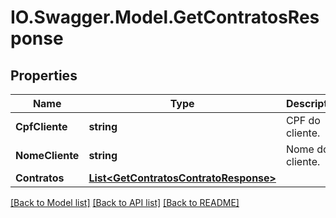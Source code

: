 # IO.Swagger.Model.GetContratosResponse
## Properties

Name | Type | Description | Notes
------------ | ------------- | ------------- | -------------
**CpfCliente** | **string** | CPF do cliente. | [optional] 
**NomeCliente** | **string** | Nome do cliente. | [optional] 
**Contratos** | [**List&lt;GetContratosContratoResponse&gt;**](GetContratosContratoResponse.md) |  | [optional] 

[[Back to Model list]](../README.md#documentation-for-models) [[Back to API list]](../README.md#documentation-for-api-endpoints) [[Back to README]](../README.md)

